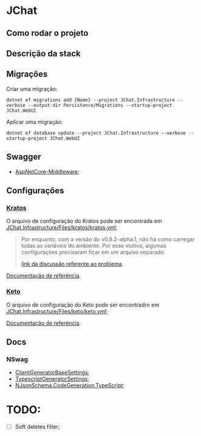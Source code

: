 JChat
=====

## Como rodar o projeto

## Descrição da stack

## Migrações

Criar uma migração:

```shell
dotnet ef migrations add {Nome} --project JChat.Infrastructure --verbose --output-dir Persistence/Migrations --startup-project JChat.WebUI
```

Aplicar uma migração:

```shell
dotnet ef database update --project JChat.Infrastructure --verbose --startup-project JChat.WebUI
```

## Swagger

- [AspNetCore-Middleware](https://github.com/RicoSuter/NSwag/wiki/AspNetCore-Middleware);

## Configurações

### [Kratos](https://github.com/ory/kratos)

O arquivo de configuração do Kratos pode ser encontrada em [JChat.Infrastructure/Files/kratos/kratos.yml](./JChat.Infrastructure/Files/kratos/kratos.yml);

> Por enquanto, com a versão do v0.8.2-alpha.1, não há como carregar todas as variáveis do ambiente. Por esse motivo, algumas configurações precisaram ficar em um arquivo separado.
> 
> [link da discussão referente ao problema](https://github.com/ory/kratos/issues/1792).

[Documentação de referência](https://www.ory.sh/kratos/docs).

### [Keto](https://github.com/ory/keto)

O arquivo de configuração do Keto pode ser encontradro em [JChat.Infrastructure/Files/keto/keto.yml](./JChat.Infrastructure/Files/keto/keto.yml);

[Documentação de referência](https://www.ory.sh/keto/docs).

## Docs

### NSwag

- [ClientGeneratorBaseSettings](https://github.com/RicoSuter/NSwag/wiki/ClientGeneratorBaseSettings);
- [TypescriptGeneratorSettings](https://github.com/RicoSuter/NJsonSchema/wiki/TypeScriptGeneratorSettings);
- [NJsonSchema.CodeGeneration.TypeScript](https://apimundo.com/organizations/nuget-org/nuget-feeds/public/packages/NJsonSchema.CodeGeneration.TypeScript/versions/latest?type=NJsonSchema.CodeGeneration.TypeScript.TypeScriptGeneratorSettings&namespace=NJsonSchema.CodeGeneration.TypeScript&assembly=netstandard-2.0);

# TODO:

- [ ] Soft deletes filter;
